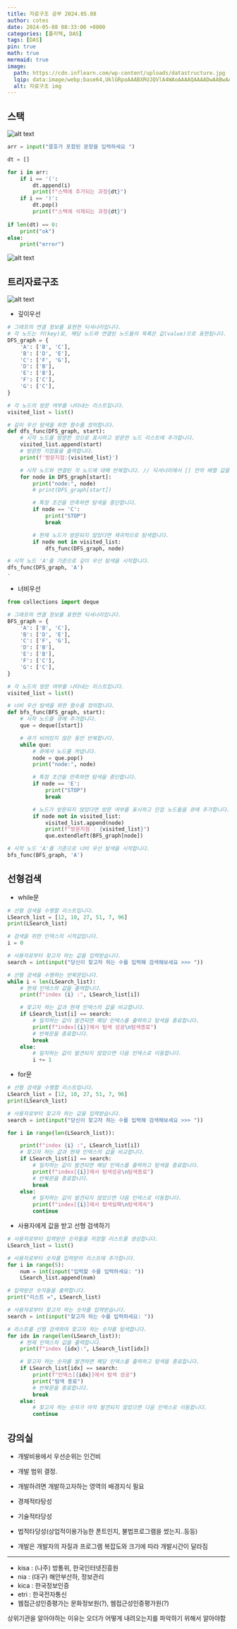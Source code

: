 ```yaml
---
title: 자료구조 공부 2024.05.08
author: cotes
date: 2024-05-08 08:33:00 +0800
categories: [폴리텍, DAS]
tags: [DAS]
pin: true
math: true
mermaid: true
image:
  path: https://cdn.inflearn.com/wp-content/uploads/datastructure.jpg
  lqip: data:image/webp;base64,UklGRpoAAABXRUJQVlA4WAoAAAAQAAAADwAABwAAQUxQSDIAAAARL0AmbZurmr57yyIiqE8oiG0bejIYEQTgqiDA9vqnsUSI6H+oAERp2HZ65qP/VIAWAFZQOCBCAAAA8AEAnQEqEAAIAAVAfCWkAALp8sF8rgRgAP7o9FDvMCkMde9PK7euH5M1m6VWoDXf2FkP3BqV0ZYbO6NA/VFIAAAA
  alt: 자료구조 img 
---
```


## 스택 

![alt text](./assets/poly/das/2024-05-08/스크린샷-2024-05-08-090142.png) 

```py
arr = input("괄호가 포함된 문장을 입력하세요 ")

dt = []

for i in arr:
    if i == '(':
        dt.append(i)
        print(f"스택에 추가되는 과정{dt}")
    if i == ')':
        dt.pop()
        print(f"스택에 삭제되는 과정{dt}")
    
if len(dt) == 0:
    print("ok")
else:
    print("error")
```

![alt text](./assets/poly/das/2024-05-08/스크린샷-2024-05-08-091159.png)

## 트리자료구조  

![alt text](./assets/poly/das/2024-05-08/스크린샷-2024-05-08-093337.png)

- 깊이우선

```py
# 그래프의 연결 정보를 표현한 딕셔너리입니다.
# 각 노드는 키(key)로, 해당 노드와 연결된 노드들의 목록은 값(value)으로 표현됩니다.
DFS_graph = {
    'A': ['B', 'C'],
    'B': ['D', 'E'],
    'C': ['F', 'G'],
    'D': ['B'],
    'E': ['B'],
    'F': ['C'],
    'G': ['C'],
}

# 각 노드의 방문 여부를 나타내는 리스트입니다.
visited_list = list()

# 깊이 우선 탐색을 위한 함수를 정의합니다.
def dfs_func(DFS_graph, start):
    # 시작 노드를 방문한 것으로 표시하고 방문한 노드 리스트에 추가합니다.
    visited_list.append(start)
    # 방문한 지점들을 출력합니다.
    print(f'방문지점:{visited_list}')

    # 시작 노드와 연결된 각 노드에 대해 반복합니다. // 딕셔너리에서 [] 안의 배열 값을 출력 함 
    for node in DFS_graph[start]:
        print("node:", node)
        # print(DFS_graph[start])

        # 특정 조건을 만족하면 탐색을 중단합니다.
        if node == 'C':
            print("STOP")
            break

        # 현재 노드가 방문되지 않았다면 재귀적으로 탐색합니다.
        if node not in visited_list:
            dfs_func(DFS_graph, node)

# 시작 노드 'A'를 기준으로 깊이 우선 탐색을 시작합니다.
dfs_func(DFS_graph, 'A')
-
```

- 너비우선

```py
from collections import deque

# 그래프의 연결 정보를 표현한 딕셔너리입니다.
BFS_graph = {
    'A': ['B', 'C'],
    'B': ['D', 'E'],
    'C': ['F', 'G'],
    'D': ['B'],
    'E': ['B'],
    'F': ['C'],
    'G': ['C'],
}

# 각 노드의 방문 여부를 나타내는 리스트입니다.
visited_list = list()

# 너비 우선 탐색을 위한 함수를 정의합니다.
def bfs_func(BFS_graph, start):
    # 시작 노드를 큐에 추가합니다.
    que = deque([start])

    # 큐가 비어있지 않은 동안 반복합니다.
    while que:
        # 큐에서 노드를 꺼냅니다.
        node = que.pop()
        print("node:", node)

        # 특정 조건을 만족하면 탐색을 중단합니다.
        if node == 'E':
            print("STOP")
            break

        # 노드가 방문되지 않았다면 방문 여부를 표시하고 인접 노드들을 큐에 추가합니다.
        if node not in visited_list:
            visited_list.append(node)
            print(f"방문지점 : {visited_list}")
            que.extendleft(BFS_graph[node])

# 시작 노드 'A'를 기준으로 너비 우선 탐색을 시작합니다.
bfs_func(BFS_graph, 'A')
```

## 선형검색

- while문

```py
# 선형 검색을 수행할 리스트입니다.
LSearch_list = [12, 10, 27, 51, 7, 96]
print(LSearch_list)

# 검색을 위한 인덱스의 시작값입니다.
i = 0

# 사용자로부터 찾고자 하는 값을 입력받습니다.
search = int(input("당신이 찾고자 하는 수를 입력해 검색해보세요 >>> "))

# 선형 검색을 수행하는 반복문입니다.
while i < len(LSearch_list):
    # 현재 인덱스의 값을 출력합니다.
    print(f"index {i} :", LSearch_list[i])

    # 찾고자 하는 값과 현재 인덱스의 값을 비교합니다.
    if LSearch_list[i] == search:
        # 일치하는 값이 발견되면 해당 인덱스를 출력하고 탐색을 종료합니다.
        print(f"index[{i}]에서 탐색 성공\n탐색종료")
        # 반복문을 종료합니다.
        break
    else:
        # 일치하는 값이 발견되지 않았으면 다음 인덱스로 이동합니다.
        i += 1
```

- for문

```py
# 선형 검색을 수행할 리스트입니다.
LSearch_list = [12, 10, 27, 51, 7, 96]
print(LSearch_list)

# 사용자로부터 찾고자 하는 값을 입력받습니다.
search = int(input("당신이 찾고자 하는 수를 입력해 검색해보세요 >>> "))

for i in range(len(LSearch_list)):

    print(f"index {i} :", LSearch_list[i])
    # 찾고자 하는 값과 현재 인덱스의 값을 비교합니다.
    if LSearch_list[i] == search:
        # 일치하는 값이 발견되면 해당 인덱스를 출력하고 탐색을 종료합니다.
        print(f"index[{i}]에서 탐색성공\n탐색종료")
        # 반복문을 종료합니다.
        break
    else:
        # 일치하는 값이 발견되지 않았으면 다음 인덱스로 이동합니다.
        print(f"index[{i}]에서 탐색실패\n탐색계속")
        continue
```

- 사용자에게 값을 받고 선형 검색하기

```py
# 사용자로부터 입력받은 숫자들을 저장할 리스트를 생성합니다.
LSearch_list = list()

# 사용자로부터 숫자를 입력받아 리스트에 추가합니다.
for i in range(5):
    num = int(input("입력할 수를 입력하세요: "))
    LSearch_list.append(num)

# 입력받은 숫자들을 출력합니다.
print("리스트 =", LSearch_list)

# 사용자로부터 찾고자 하는 숫자를 입력받습니다.
search = int(input("찾고자 하는 수를 입력하세요: "))

# 리스트를 선형 검색하여 찾고자 하는 숫자를 탐색합니다.
for idx in range(len(LSearch_list)):
    # 현재 인덱스의 값을 출력합니다.
    print(f"index {idx}:", LSearch_list[idx])

    # 찾고자 하는 숫자를 발견하면 해당 인덱스를 출력하고 탐색을 종료합니다.
    if LSearch_list[idx] == search:
        print(f"인덱스[{idx}]에서 탐색 성공")
        print("탐색 종료")
        # 반복문을 종료합니다.
        break
    else:
        # 찾고자 하는 숫자가 아직 발견되지 않았으면 다음 인덱스로 이동합니다.
        continue
```

## 강의실

- 개발비용에서 우선순위는 인건비
- 개발 범위 결정.
- 개발하려면 개발하고자하는 영역의 배경지식 필요  
    
- 경제적타탕성
- 기술적타당성
- 법적타당성(상업적이용가능한 폰트인지, 불법프로그램을 썼는지..등등)  
  
- 개발은 개발자의 자질과 프로그램 복잡도와 크기에 따라 개발시간이 달라짐

<hr>

- kisa : (나주) 방통위,  한국인터넷진흥원
- nia : (대구) 해안부산하, 정보관리
- kica : 한국정보인증
- etri : 한국전자통신
- 웹접근성인증평가는 문화정보원(?), 웹접근성인증평가원(?)

상위기관을 알아야하는 이유는 오더가 어떻게 내려오는지를 파악하기 위해서 알아야함 